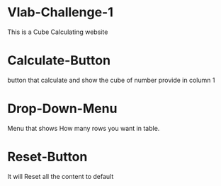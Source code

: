 # Vlab-Challenge-1
This is a Cube Calculating website

# Calculate-Button
button that calculate and show the cube of number provide in column 1

# Drop-Down-Menu
Menu that shows How many rows you want in table.

# Reset-Button
It will Reset all the content to default
